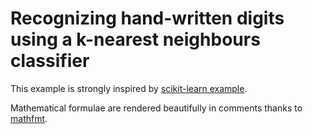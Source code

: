 # Recognizing  hand-written digits using a k-nearest neighbours classifier

This example is strongly inspired by [scikit-learn example](https://scikit-learn.org/stable/auto_examples/classification/plot_digits_classification.html#sphx-glr-auto-examples-classification-plot-digits-classification-py).

Mathematical formulae are rendered beautifully in comments thanks to [mathfmt](https://github.com/mmcloughlin/mathfmt).
